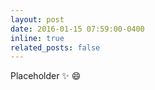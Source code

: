 ```yaml
---
layout: post
date: 2016-01-15 07:59:00-0400
inline: true
related_posts: false
---
```


Placeholder  :sparkles: :smile:
